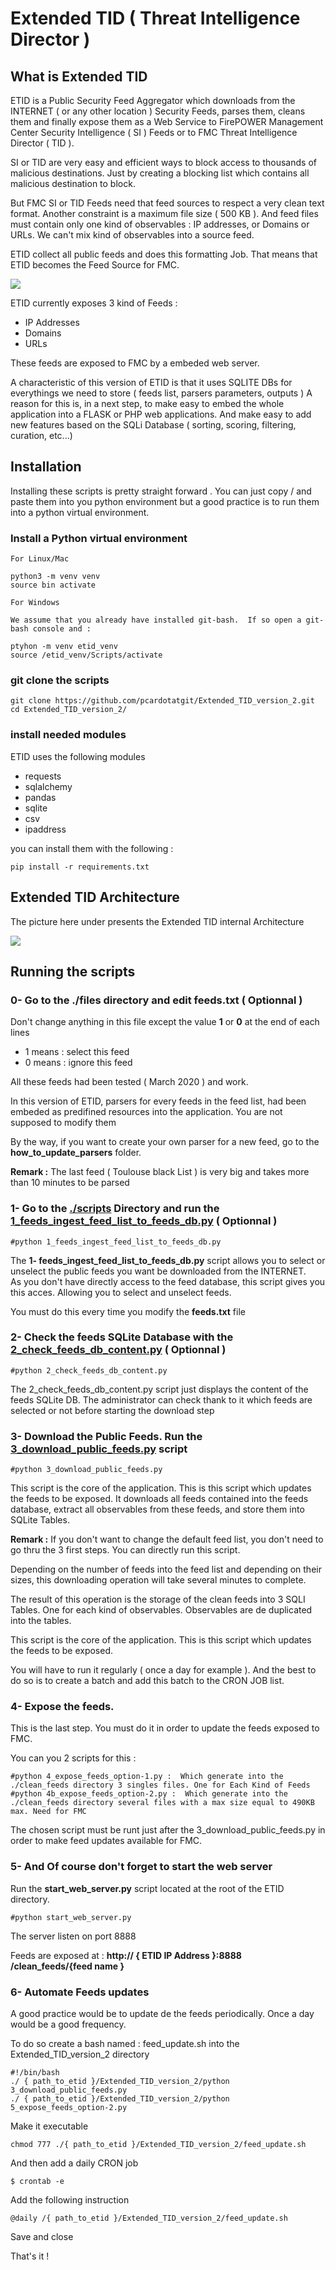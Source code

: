 # Extended TID ( Threat Intelligence Director )

## What is Extended TID

ETID is a Public Security Feed Aggregator which downloads from the INTERNET ( or any other location ) Security Feeds, parses them, cleans them and finally expose them as a Web Service to FirePOWER Management Center Security Intelligence ( SI ) Feeds or to FMC Threat Intelligence Director ( TID ).

SI or TID are very easy and efficient ways to block access to thousands of malicious destinations. Just by creating a blocking list which contains all malicious destination to block.

But FMC SI or TID Feeds need that feed sources to respect a very clean text format. Another constraint is a maximum file size ( 500 KB ). And feed files must contain only one kind of observables : IP addresses, or Domains or URLs. We can't mix kind of observables into a source feed.

ETID collect all public feeds and does this formatting Job. That means that ETID becomes the Feed Source for FMC. 

<img src="etid.png">

ETID currently exposes 3 kind of Feeds :

- IP Addresses
- Domains
- URLs

These feeds are exposed to FMC by a embeded web server.

A characteristic of this version of ETID is that it uses SQLITE DBs for everythings we need to store ( feeds list, parsers parameters, outputs )
A reason for this is, in a next step, to make easy to embed the whole application into a FLASK or PHP web applications. And make easy to add new features based on the SQLi Database ( sorting, scoring, filtering, curation, etc...)

## Installation

Installing these scripts is pretty straight forward . You can just copy / and paste them into you python environment but a good practice is to run them into a python virtual environment.

### Install a Python virtual environment

	For Linux/Mac 

	python3 -m venv venv
	source bin activate

	For Windows 
	
	We assume that you already have installed git-bash.  If so open a git-bash console and :

	ptyhon -m venv etid_venv 
	source /etid_venv/Scripts/activate

### git clone the scripts

	git clone https://github.com/pcardotatgit/Extended_TID_version_2.git
	cd Extended_TID_version_2/
	
### install needed modules

ETID uses the following modules

- requests
- sqlalchemy
- pandas
- sqlite
- csv
- ipaddress
	
you can install them with the following  :
	
	pip install -r requirements.txt
	
## Extended TID Architecture

The picture here under presents the Extended TID internal Architecture 

<img src="etid_architecture.png">
	
## Running the scripts

### 0- Go to the <b>./files</b> directory and edit <b>feeds.txt</b> ( Optionnal )

Don't change anything in this file except the value  <b>1</b> or <b>0</b>  at the end of each lines

- 1 means : select this feed
- 0 means : ignore this feed

All these feeds had been tested ( March 2020 ) and work. 

In this version of ETID, parsers for every feeds in the feed list, had been embeded as predifined resources into the application.  You are not supposed to modify them 

By the way, if you want to create your own parser for a new feed, go to the **how_to_update_parsers** folder.

<b>Remark :</b> The last feed ( Toulouse black List ) is very big and takes more than 10 minutes to be parsed

### 1- Go to the <u>./scripts</u> Directory and run the <u>1_feeds_ingest_feed_list_to_feeds_db.py</u> ( Optionnal )

	#python 1_feeds_ingest_feed_list_to_feeds_db.py
	
The **1- feeds_ingest_feed_list_to_feeds_db.py** script allows you to select or unselect the public feeds you want be downloaded from the INTERNET.  
As you don't have directly access to the feed database, this script gives you this acces.  Allowing you to select and unselect feeds.
	
You must do this every time you modify the <b>feeds.txt</b> file

### 2- Check the feeds SQLite Database with the <u>2_check_feeds_db_content.py</u> ( Optionnal )

	#python 2_check_feeds_db_content.py
	
The 2_check_feeds_db_content.py script just displays the content of the feeds SQLite DB. 
The administrator can check thank to it which feeds are selected or not before starting the download step


### 3- Download the Public Feeds. Run the <u>3_download_public_feeds.py</u> script

	#python 3_download_public_feeds.py
	
This script is the core of the application. This is this script which updates the feeds to be exposed. It downloads all feeds contained into the feeds database, extract all observables from these feeds, and store them into SQLite Tables.

<b>Remark :</b> If you don't want to change the default feed list, you don't need to go thru the 3 first steps. You can directly run this script.
	
Depending on the number of feeds into the feed list and depending on their sizes, this downloading operation will take several minutes to complete.

The result of this operation is the storage of the clean feeds into 3 SQLI Tables. One for each kind of observables.  Observables are de duplicated into the tables.

This script is the core of the application. This is this script which updates the feeds to be exposed.

You will have to run it regularly ( once a day for example ). And the best to do so is to create a batch and add this batch to the CRON JOB list.

### 4- Expose the feeds.  

This is the last step.  You must do it in order to update the feeds exposed to FMC.

You can you 2 scripts for this :

	#python 4_expose_feeds_option-1.py :  Which generate into the ./clean_feeds directory 3 singles files. One for Each Kind of Feeds
	#python 4b_expose_feeds_option-2.py :  Which generate into the ./clean_feeds directory several files with a max size equal to 490KB max. Need for FMC
	
The chosen script must be runt just after the 3_download_public_feeds.py in order to make feed updates available for FMC.

### 5- And Of course don't forget to start the web server 

Run the <b>start_web_server.py</b> script located at the root of the ETID directory.

	#python start_web_server.py

The server listen on port 8888

Feeds are exposed at :  <b>http:// { ETID IP Address }:8888 /clean_feeds/{feed name }</b>

### 6- Automate Feeds updates

A good practice would be to update de the feeds periodically.  Once a day would be a good frequency.

To do so create a bash named : feed_update.sh into the Extended_TID_version_2 directory

	#!/bin/bash
	./ { path_to_etid }/Extended_TID_version_2/python 3_download_public_feeds.py
	./ { path_to_etid }/Extended_TID_version_2/python 5_expose_feeds_option-2.py

Make it executable

	chmod 777 ./{ path_to_etid }/Extended_TID_version_2/feed_update.sh
	
And then add a daily CRON job

	$ crontab -e
	
Add the following instruction

	@daily /{ path_to_etid }/Extended_TID_version_2/feed_update.sh
	
Save and close

That's it !
